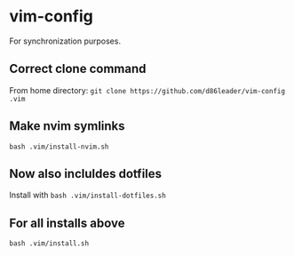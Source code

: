# vim-config
For synchronization purposes.

## Correct clone command
From home directory:
`git clone https://github.com/d86leader/vim-config .vim`

## Make nvim symlinks
`bash .vim/install-nvim.sh`

## Now also incluldes dotfiles
Install with `bash .vim/install-dotfiles.sh`

## For all installs above
`bash .vim/install.sh`
